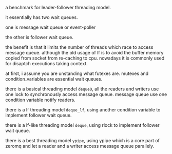 a benchmark for leader-follower threading model.

it essentially has two wait queues.

one is message wait queue or event-poller

the other is follower wait queue.

the benefit is that it limits the number of threads which race to access message queue. although the old usage of lf is to avoid the buffer memory copied from socket from re-caching to cpu. nowadays it is commonly used for disaptch executions taking context.

at first, i assume you are unstanding what futexes are. mutexes and condition_variables are essential wait queues.

there is a basical threading model `deque0`, all the readers and writers use one lock to synchronously access message queue. message queue use one condition variable notify readers.

there is a lf threading model `deque_lf`, using another condition variable to implement follower wait queue.

there is a lf-like threading model `deque`, using rlock to implement follower wait queue.

there is a best threading model `ypipe`, using ypipe which is a core part of zeromq and let a reader and a writer access message queue parallely.


